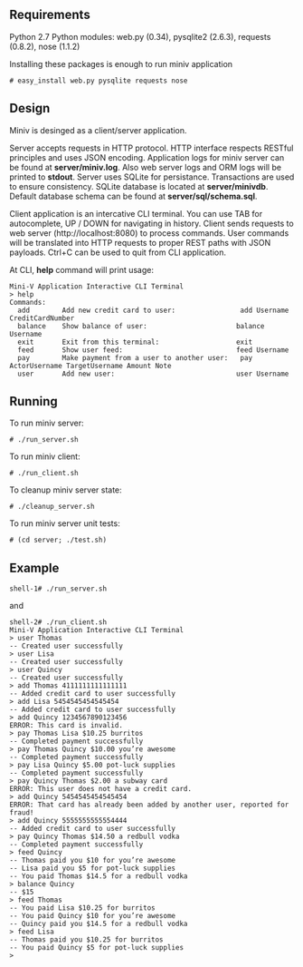 Requirements
----------------
Python 2.7
Python modules: web.py (0.34), pysqlite2 (2.6.3), requests (0.8.2), nose (1.1.2)

Installing these packages is enough to run miniv application

    # easy_install web.py pysqlite requests nose

Design
----------------
Miniv is desinged as a client/server application. 

Server accepts requests in HTTP protocol. HTTP interface respects RESTful principles and uses JSON encoding. Application logs for miniv server can be found at **server/miniv.log**. Also web server logs and ORM logs will be printed to **stdout**. Server uses SQLite for persistance. Transactions are used to ensure consistency. SQLite database is located at **server/minivdb**. Default database schema can be found at **server/sql/schema.sql**.

Client application is an intercative CLI terminal. You can use TAB for autocomplete, UP / DOWN for navigating in history. Client sends requests to web server (http://localhost:8080) to process commands. User commands will be translated into HTTP requests to proper REST paths with JSON payloads. Ctrl+C can be used to quit from CLI application. 

At CLI, **help** command will print usage:

    Mini-V Application Interactive CLI Terminal
    > help
    Commands:
      add		 Add new credit card to user:				 add Username CreditCardNumber 
      balance	 Show balance of user:				 		balance Username 
      exit		 Exit from this terminal:			 		exit 
      feed		 Show user feed:				 			feed Username 
      pay		 Make payment from a user to another user:	 pay ActorUsername TargetUsername Amount Note 
      user		 Add new user:					 			user Username 

Running
----------------
To run miniv server: 

    # ./run_server.sh

To run miniv client:

    # ./run_client.sh
    
To cleanup miniv server state: 

    # ./cleanup_server.sh

To run miniv server unit tests:

    # (cd server; ./test.sh)

Example
----------------

    shell-1# ./run_server.sh

and

    shell-2# ./run_client.sh
    Mini-V Application Interactive CLI Terminal
    > user Thomas
    -- Created user successfully
    > user Lisa
    -- Created user successfully
    > user Quincy
    -- Created user successfully
    > add Thomas 4111111111111111
    -- Added credit card to user successfully
    > add Lisa 5454545454545454
    -- Added credit card to user successfully
    > add Quincy 1234567890123456
    ERROR: This card is invalid.
    > pay Thomas Lisa $10.25 burritos
    -- Completed payment successfully
    > pay Thomas Quincy $10.00 you’re awesome
    -- Completed payment successfully
    > pay Lisa Quincy $5.00 pot-luck supplies
    -- Completed payment successfully
    > pay Quincy Thomas $2.00 a subway card
    ERROR: This user does not have a credit card.
    > add Quincy 5454545454545454
    ERROR: That card has already been added by another user, reported for fraud!
    > add Quincy 5555555555554444
    -- Added credit card to user successfully
    > pay Quincy Thomas $14.50 a redbull vodka
    -- Completed payment successfully
    > feed Quincy
    -- Thomas paid you $10 for you’re awesome
    -- Lisa paid you $5 for pot-luck supplies
    -- You paid Thomas $14.5 for a redbull vodka
    > balance Quincy
    -- $15
    > feed Thomas
    -- You paid Lisa $10.25 for burritos
    -- You paid Quincy $10 for you’re awesome
    -- Quincy paid you $14.5 for a redbull vodka
    > feed Lisa
    -- Thomas paid you $10.25 for burritos
    -- You paid Quincy $5 for pot-luck supplies
    > 
    




